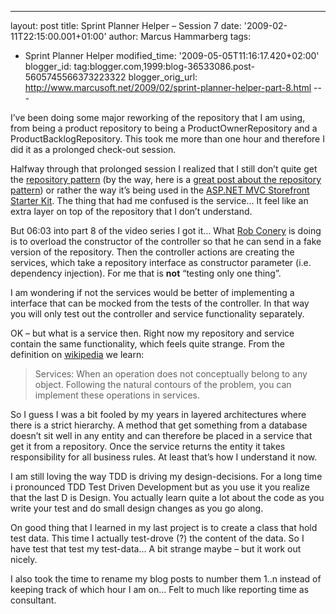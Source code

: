 ---
layout: post
title: Sprint Planner Helper – Session 7
date: '2009-02-11T22:15:00.001+01:00'
author: Marcus Hammarberg
tags:
  - Sprint
Planner Helper
modified_time: '2009-05-05T11:16:17.420+02:00'
blogger_id: tag:blogger.com,1999:blog-36533086.post-5605745566373223322
blogger_orig_url: http://www.marcusoft.net/2009/02/sprint-planner-helper-part-8.html ---

I’ve been doing some major reworking of the repository that I am using,
from being a product repository to being a ProductOwnerRepository and a
ProductBacklogRepository. This took me more than one hour and therefore
I did it as a prolonged check-out session.

Halfway through that prolonged session I realized that I still don’t
quite get the
<a href="http://martinfowler.com/eaaCatalog/repository.html"
target="_blank">repository pattern</a> (by the way, here is a [great
post about the repository
pattern](http://blogs.hibernatingrhinos.com/nhibernate/archive/2008/10/08/the-repository-pattern.aspx))
or rather the way it’s being used in the
<a href="http://www.asp.net/learn/mvc-videos/#MVCStorefrontStarterKit"
target="_blank">ASP.NET MVC Storefront Starter Kit</a>. The thing that
had me confused is the service… It feel like an extra layer on top of
the repository that I don’t understand.

But 06:03 into part 8 of the video series I got it… What [Rob
Conery](http://blog.wekeroad.com/) is doing is to overload the
constructor of the controller so that he can send in a fake version of
the repository. Then the controller actions are creating the services,
which take a repository interface as constructor parameter (i.e.
dependency injection). For me that is **not** “testing only one thing”.

I am wondering if not the services would be better of implementing a
interface that can be mocked from the tests of the controller. In that
way you will only test out the controller and service functionality
separately.

OK – but what is a service then. Right now my repository and service
contain the same functionality, which feels quite strange. From the
definition on
[wikipedia](http://en.wikipedia.org/wiki/Domain-driven_design) we learn:

> Services: When an operation does not conceptually belong to any
> object. Following the natural contours of the problem, you can
> implement these operations in services.

So I guess I was a bit fooled by my years in layered architectures where
there is a strict hierarchy. A method that get something from a database
doesn’t sit well in any entity and can therefore be placed in a service
that get it from a repository. Once the service returns the entity it
takes responsibility for all business rules. At least that’s how I
understand it now.

I am still loving the way TDD is driving my design-decisions. For a long
time i pronounced TDD Test Driven Development but as you use it you
realize that the last D is Design. You actually learn quite a lot about
the code as you write your test and do small design changes as you go
along.

On good thing that I learned in my last project is to create a class
that hold test data. This time I actually test-drove (?) the content of
the data. So I have test that test my test-data… A bit strange maybe –
but it work out nicely.

I also took the time to rename my blog posts to number them 1..n instead
of keeping track of which hour I am on… Felt to much like reporting time
as consultant.
